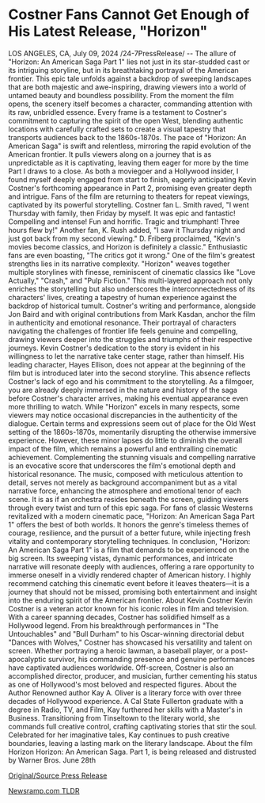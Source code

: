 # Costner Fans Cannot Get Enough of His Latest Release, "Horizon"

LOS ANGELES, CA, July 09, 2024 /24-7PressRelease/ -- The allure of "Horizon: An American Saga Part 1" lies not just in its star-studded cast or its intriguing storyline, but in its breathtaking portrayal of the American frontier. This epic tale unfolds against a backdrop of sweeping landscapes that are both majestic and awe-inspiring, drawing viewers into a world of untamed beauty and boundless possibility.  From the moment the film opens, the scenery itself becomes a character, commanding attention with its raw, unbridled essence. Every frame is a testament to Costner's commitment to capturing the spirit of the open West, blending authentic locations with carefully crafted sets to create a visual tapestry that transports audiences back to the 1860s-1870s.  The pace of "Horizon: An American Saga" is swift and relentless, mirroring the rapid evolution of the American frontier. It pulls viewers along on a journey that is as unpredictable as it is captivating, leaving them eager for more by the time Part I draws to a close. As both a moviegoer and a Hollywood insider, I found myself deeply engaged from start to finish, eagerly anticipating Kevin Costner's forthcoming appearance in Part 2, promising even greater depth and intrigue.  Fans of the film are returning to theaters for repeat viewings, captivated by its powerful storytelling. Costner fan L. Smith raved, "I went Thursday with family, then Friday by myself. It was epic and fantastic! Compelling and intense! Fun and horrific. Tragic and triumphant! Three hours flew by!" Another fan, K. Rush added, "I saw it Thursday night and just got back from my second viewing." D. Friberg proclaimed, "Kevin's movies become classics, and Horizon is definitely a classic." Enthusiastic fans are even boasting, "The critics got it wrong."  One of the film's greatest strengths lies in its narrative complexity. "Horizon" weaves together multiple storylines with finesse, reminiscent of cinematic classics like "Love Actually," "Crash," and "Pulp Fiction." This multi-layered approach not only enriches the storytelling but also underscores the interconnectedness of its characters' lives, creating a tapestry of human experience against the backdrop of historical tumult.  Costner's writing and performance, alongside Jon Baird and with original contributions from Mark Kasdan, anchor the film in authenticity and emotional resonance. Their portrayal of characters navigating the challenges of frontier life feels genuine and compelling, drawing viewers deeper into the struggles and triumphs of their respective journeys.  Kevin Costner's dedication to the story is evident in his willingness to let the narrative take center stage, rather than himself. His leading character, Hayes Ellison, does not appear at the beginning of the film but is introduced later into the second storyline. This absence reflects Costner's lack of ego and his commitment to the storytelling. As a filmgoer, you are already deeply immersed in the nature and history of the saga before Costner's character arrives, making his eventual appearance even more thrilling to watch.  While "Horizon" excels in many respects, some viewers may notice occasional discrepancies in the authenticity of the dialogue. Certain terms and expressions seem out of place for the Old West setting of the 1860s-1870s, momentarily disrupting the otherwise immersive experience. However, these minor lapses do little to diminish the overall impact of the film, which remains a powerful and enthralling cinematic achievement.  Complementing the stunning visuals and compelling narrative is an evocative score that underscores the film's emotional depth and historical resonance. The music, composed with meticulous attention to detail, serves not merely as background accompaniment but as a vital narrative force, enhancing the atmosphere and emotional tenor of each scene. It is as if an orchestra resides beneath the screen, guiding viewers through every twist and turn of this epic saga.  For fans of classic Westerns revitalized with a modern cinematic pace, "Horizon: An American Saga Part 1" offers the best of both worlds. It honors the genre's timeless themes of courage, resilience, and the pursuit of a better future, while injecting fresh vitality and contemporary storytelling techniques.  In conclusion, "Horizon: An American Saga Part 1" is a film that demands to be experienced on the big screen. Its sweeping vistas, dynamic performances, and intricate narrative will resonate deeply with audiences, offering a rare opportunity to immerse oneself in a vividly rendered chapter of American history. I highly recommend catching this cinematic event before it leaves theaters—it is a journey that should not be missed, promising both entertainment and insight into the enduring spirit of the American frontier.  About Kevin Costner  Kevin Costner is a veteran actor known for his iconic roles in film and television. With a career spanning decades, Costner has solidified himself as a Hollywood legend. From his breakthrough performances in "The Untouchables" and "Bull Durham" to his Oscar-winning directorial debut "Dances with Wolves," Costner has showcased his versatility and talent on screen. Whether portraying a heroic lawman, a baseball player, or a post-apocalyptic survivor, his commanding presence and genuine performances have captivated audiences worldwide. Off-screen, Costner is also an accomplished director, producer, and musician, further cementing his status as one of Hollywood's most beloved and respected figures.  About the Author  Renowned author Kay A. Oliver is a literary force with over three decades of Hollywood experience. A Cal State Fullerton graduate with a degree in Radio, TV, and Film, Kay furthered her skills with a Master's in Business. Transitioning from Tinseltown to the literary world, she commands full creative control, crafting captivating stories that stir the soul. Celebrated for her imaginative tales, Kay continues to push creative boundaries, leaving a lasting mark on the literary landscape.  About the film Horizon  Horizon: An American Saga. Part 1, is being released and distrusted by Warner Bros. June 28th 

[Original/Source Press Release](https://www.24-7pressrelease.com/press-release/512354/costner-fans-cannot-get-enough-of-his-latest-release-horizon) 

[Newsramp.com TLDR](https://newsramp.com/None) 